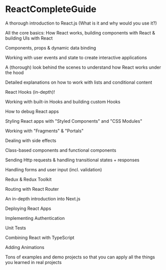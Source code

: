 # ReactCompleteGuide
A thorough introduction to React.js (What is it and why would you use it?)

All the core basics: How React works, building components with React & building UIs with React

Components, props & dynamic data binding

Working with user events and state to create interactive applications

A (thorough) look behind the scenes to understand how React works under the hood

Detailed explanations on how to work with lists and conditional content

React Hooks (in-depth)!

Working with built-in Hooks and building custom Hooks

How to debug React apps

Styling React apps with "Styled Components" and "CSS Modules"

Working with "Fragments" & "Portals"

Dealing with side effects

Class-based components and functional components

Sending Http requests & handling transitional states + responses

Handling forms and user input (incl. validation)

Redux & Redux Toolkit

Routing with React Router

An in-depth introduction into Next.js

Deploying React Apps

Implementing Authentication

Unit Tests

Combining React with TypeScript

Adding Animations

Tons of examples and demo projects so that you can apply all the things you learned in real projects
